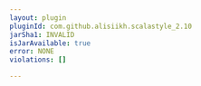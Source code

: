 ```yaml
---
layout: plugin
pluginId: com.github.alisiikh.scalastyle_2.10
jarSha1: INVALID
isJarAvailable: true
error: NONE
violations: []

---
```

